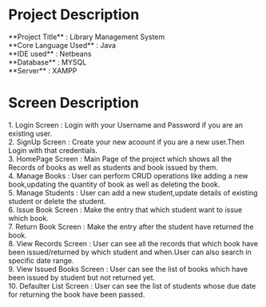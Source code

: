 <h1>Project Description</h1>
**Project Title** : Library Management System<br/>
**Core Language Used** : Java <br/>
**IDE used** : Netbeans<br/>
**Database** : MYSQL<br/>
**Server** : XAMPP<br/>

<h1>Screen Description</h1>
1. Login Screen : Login with your Username and Password if you are an existing user.<br/>
2. SignUp Screen : Create your new acoount if you are a new user.Then Login with that credentials.<br/>
3. HomePage Screen :  Main Page of the project which shows all the Records of books as well as students and book issued by them.<br/>
4. Manage Books : User can perform CRUD operations like adding a new book,updating the quantity of book as well as deleting the book.<br/>
5. Manage Students : User can add a new student,update details of existing student or delete the student.<br/>
6. Issue Book Screen : Make the entry that which student want to issue which book.<br/>
7. Return Book Screen : Make the entry after the student have returned the book.<br/>
8. View Records Screen : User can see all the records that which book have been issued/returned by which student and when.User can also search in specific date range.<br/>
9. View Issued Books Screen : User can see the list of books which have been issued by student but not returned yet.<br/>
10. Defaulter List Screen : User can see the list of students whose due date for returning the book have been passed.
